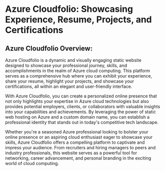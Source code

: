 # Azure Cloudfolio: Showcasing Experience, Resume, Projects, and Certifications

## Azure Cloudfolio Overview:

Azure Cloudfolio is a dynamic and visually engaging static website designed to showcase your professional journey, skills, and accomplishments in the realm of Azure cloud computing. This platform serves as a comprehensive hub where you can exhibit your experience, share your resume, highlight your projects, and showcase your certifications, all within an elegant and user-friendly interface.

With Azure Cloudfolio, you can create a personalized online presence that not only highlights your expertise in Azure cloud technologies but also provides potential employers, clients, or collaborators with valuable insights into your capabilities and achievements. By leveraging the power of static web hosting on Azure and a custom domain name, you can establish a professional identity that stands out in today's competitive tech landscape.

Whether you're a seasoned Azure professional looking to bolster your online presence or an aspiring cloud enthusiast eager to showcase your skills, Azure Cloudfolio offers a compelling platform to captivate and impress your audience. From recruiters and hiring managers to peers and industry professionals, this website serves as a powerful tool for networking, career advancement, and personal branding in the exciting world of cloud computing.

<!-- ## Project Structure

[Explain the structure of your project. Break it down into sections if necessary, and describe the purpose of each.] -->

<!-- ### Directory Structure

- `src/`: Contains the source code of the project.
- `tests/`: Includes test cases for the project.
- `docs/`: Contains documentation files.
- `assets/`: Includes any images, videos, or other media used in the project.

### Main Files

- `main.py`: Entry point of the application.
- `config.py`: Configuration file for the project.
- `requirements.txt`: List of dependencies required to run the project.

### Additional Components

- `utils/`: Contains utility functions used across the project.
- `models/`: Includes data models or classes used in the project.
- `scripts/`: Contains scripts for automation or other purposes.

## Installation

[Explain how to install your project. Include any dependencies that need to be installed and provide step-by-step instructions.]

## Usage

[Provide instructions for using your project. Include examples if applicable. You can also include screenshots or gifs to demonstrate its functionality.]

## Contributing

[Explain how others can contribute to your project. Include guidelines for submitting pull requests or reporting issues.]

## License

[Specify the license under which your project is distributed. Include any terms and conditions for use.] -->
